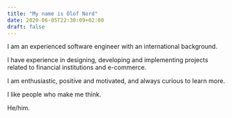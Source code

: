 ```yaml
---
title: "My name is Olof Nord"
date: 2020-06-05T22:30:09+02:00
draft: false
---
```


I am an experienced software engineer with an international background.

I have experience in designing, developing and implementing projects
related to financial institutions and e-commerce.

I am enthusiastic, positive and motivated, and always curious to learn more.

I like people who make me think.
 
He/him.

